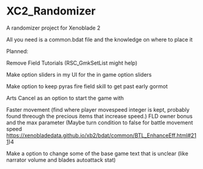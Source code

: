 # XC2_Randomizer
A randomizer project for Xenoblade 2

All you need is a common.bdat file and the knowledge on where to place it


 Planned:

Remove Field Tutorials (RSC_GmkSetList might help)


 Make option sliders in my UI for the in game option sliders

 Make option to keep pyras fire field skill to get past early gormot

 Arts Cancel as an option to start the game with

 Faster movement (find where player movespeed integer is kept, probably found threough the precious items that increase speed.) FLD owner bonus and the max parameter (Maybe turn condition to false for battle movement speed https://xenobladedata.github.io/xb2/bdat/common/BTL_EnhanceEff.html#211)4

 Make a option to change some of the base game text that is unclear (like narrator volume and blades autoattack stat)
